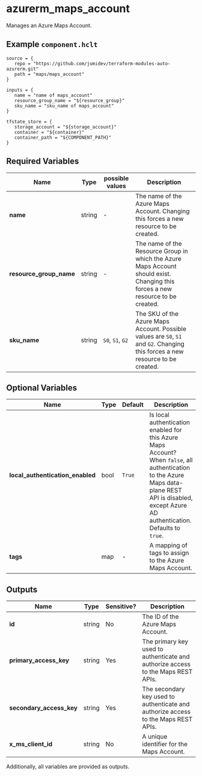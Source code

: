 # azurerm_maps_account

Manages an Azure Maps Account.

## Example `component.hclt`

```hcl
source = {
   repo = "https://github.com/jumidev/terraform-modules-auto-azurerm.git" 
   path = "maps/maps_account" 
}

inputs = {
   name = "name of maps_account" 
   resource_group_name = "${resource_group}" 
   sku_name = "sku_name of maps_account" 
}

tfstate_store = {
   storage_account = "${storage_account}" 
   container = "${container}" 
   container_path = "${COMPONENT_PATH}" 
}

```

## Required Variables

| Name | Type |  possible values |  Description |
| ---- | --------- |  ----------- | ----------- |
| **name** | string |  -  |  The name of the Azure Maps Account. Changing this forces a new resource to be created. | 
| **resource_group_name** | string |  -  |  The name of the Resource Group in which the Azure Maps Account should exist. Changing this forces a new resource to be created. | 
| **sku_name** | string |  `S0`, `S1`, `G2`  |  The SKU of the Azure Maps Account. Possible values are `S0`, `S1` and `G2`. Changing this forces a new resource to be created. | 

## Optional Variables

| Name | Type |  Default  |  Description |
| ---- | --------- |  ----------- | ----------- |
| **local_authentication_enabled** | bool |  `True`  |  Is local authentication enabled for this Azure Maps Account? When `false`, all authentication to the Azure Maps data-plane REST API is disabled, except Azure AD authentication. Defaults to `true`. | 
| **tags** | map |  -  |  A mapping of tags to assign to the Azure Maps Account. | 



## Outputs

| Name | Type | Sensitive? | Description |
| ---- | ---- | --------- | --------- |
| **id** | string | No  | The ID of the Azure Maps Account. | 
| **primary_access_key** | string | Yes  | The primary key used to authenticate and authorize access to the Maps REST APIs. | 
| **secondary_access_key** | string | Yes  | The secondary key used to authenticate and authorize access to the Maps REST APIs. | 
| **x_ms_client_id** | string | No  | A unique identifier for the Maps Account. | 

Additionally, all variables are provided as outputs.
